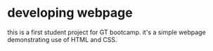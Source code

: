 # developing webpage
this is a first student project for GT bootcamp.
it's a simple webpage demonstrating use of HTML and CSS.

